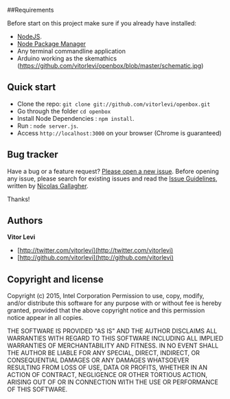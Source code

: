 ##Requirements

Before start on this project make sure if you already have installed:

* [NodeJS](https://nodejs.org/download).
* [Node Package Manager](https://www.npmjs.com)
* Any terminal commandline application
* Arduino working as the skemathics (https://github.com/vitorlevi/openbox/blob/master/schematic.jpg)


## Quick start

* Clone the repo: `git clone git://github.com/vitorlevi/openbox.git`
* Go through the folder `cd openbox`
* Install Node Dependencies : `npm install`.
* Run : `node server.js`.
* Access `http://localhost:3000` on your browser (Chrome is guaranteed)


## Bug tracker

Have a bug or a feature request? [Please open a new issue](https://github.com/vitorlevi/openbox/issues). Before opening any issue, please search for existing issues and read the [Issue Guidelines](https://github.com/necolas/issue-guidelines), written by [Nicolas Gallagher](https://github.com/necolas/).

Thanks!


## Authors

**Vitor Levi**

+ [http://twitter.com/vitorlevi](http://twitter.com/vitorlevi)
+ [http://github.com/vitorlevi](http://github.com/vitorlevi)



## Copyright and license

Copyright (c) 2015, Intel Corporation
Permission to use, copy, modify, and/or distribute this software for any purpose with or without fee is hereby granted, provided that the above copyright notice and this permission notice appear in all copies.

THE SOFTWARE IS PROVIDED "AS IS" AND THE AUTHOR DISCLAIMS ALL WARRANTIES WITH REGARD TO THIS SOFTWARE INCLUDING ALL IMPLIED WARRANTIES OF MERCHANTABILITY AND FITNESS. IN NO EVENT SHALL THE AUTHOR BE LIABLE FOR ANY SPECIAL, DIRECT, INDIRECT, OR CONSEQUENTIAL DAMAGES OR ANY DAMAGES WHATSOEVER RESULTING FROM LOSS OF USE, DATA OR PROFITS, WHETHER IN AN ACTION OF CONTRACT, NEGLIGENCE OR OTHER TORTIOUS ACTION, ARISING OUT OF OR IN CONNECTION WITH THE USE OR PERFORMANCE OF THIS SOFTWARE.
